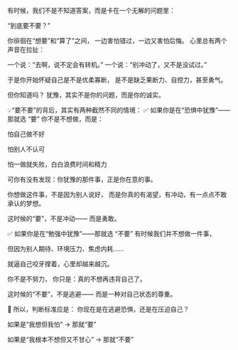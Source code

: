有时候，我们不是不知道答案，而是卡在一个无解的问题里：

“到底要不要？”

你徘徊在“想要”和“算了”之间，
一边害怕错过，一边又害怕后悔。
心里总有两个声音在拉扯：

一个说：“去啊，说不定会有转机。”
一个说：“别冲动了，又不是没试过。”

于是你开始怀疑自己是不是优柔寡断，
是不是缺乏果断力、自控力，甚至勇气。

但你知道吗？
犹豫，其实不是你的问题，而是你的诚实。

💡“要不要”的背后，其实有两种截然不同的情境：
✅ 如果你是在“恐惧中犹豫”——那就选 “要”
你不是不想做，而是：

怕自己做不好

怕别人不认可

怕一做就失败，白白浪费时间和精力

可你有没有发现：你犹豫的那件事，正是你在意的事。

你想做这件事，不是因为别人说好，
而是你真的有渴望，有冲动，有一点点不敢承认的梦想。

这时候的“要”，不是冲动——
而是勇敢。

✅ 如果你是在“勉强中犹豫”——那就选 “不要”
有时候我们并不想做一件事，

但因为别人期待、环境压力、焦虑内耗……

就逼自己咬牙撑着，心里却越来越沉。

你不是不努力，
你只是：真的不想再违背自己了。

这时候的“不要”，不是逃避——
而是一种对自己状态的尊重。

🧭 所以，判断标准应是：
你现在是在逃避恐惧，还是在压迫自己？

如果是“我想但我怕” → 那就“要”

如果是“我根本不想但又不甘心” → 那就“不要”